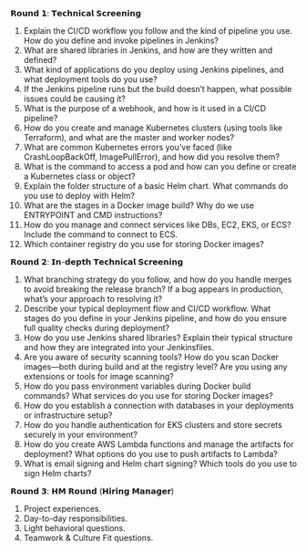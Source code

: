 
𝗥𝗼𝘂𝗻𝗱 𝟭: 𝗧𝗲𝗰𝗵𝗻𝗶𝗰𝗮𝗹 𝗦𝗰𝗿𝗲𝗲𝗻𝗶𝗻𝗴
1. Explain the CI/CD workflow you follow and the kind of pipeline you use. How do you define and invoke pipelines in Jenkins?
2. What are shared libraries in Jenkins, and how are they written and defined?
3. What kind of applications do you deploy using Jenkins pipelines, and what deployment tools do you use?
4. If the Jenkins pipeline runs but the build doesn’t happen, what possible issues could be causing it?
5. What is the purpose of a webhook, and how is it used in a CI/CD pipeline?
6. How do you create and manage Kubernetes clusters (using tools like Terraform), and what are the master and worker nodes?
7. What are common Kubernetes errors you’ve faced (like CrashLoopBackOff, ImagePullError), and how did you resolve them?
8. What is the command to access a pod and how can you define or create a Kubernetes class or object?
9. Explain the folder structure of a basic Helm chart. What commands do you use to deploy with Helm?
10. What are the stages in a Docker image build? Why do we use ENTRYPOINT and CMD instructions?
11. How do you manage and connect services like DBs, EC2, EKS, or ECS? Include the command to connect to ECS.
12. Which container registry do you use for storing Docker images?

𝗥𝗼𝘂𝗻𝗱 𝟮: 𝗜𝗻-𝗱𝗲𝗽𝘁𝗵 𝗧𝗲𝗰𝗵𝗻𝗶𝗰𝗮𝗹 𝗦𝗰𝗿𝗲𝗲𝗻𝗶𝗻𝗴
1. What branching strategy do you follow, and how do you handle merges to avoid breaking the release branch? If a bug appears in production, what’s your approach to resolving it?
2. Describe your typical deployment flow and CI/CD workflow. What stages do you define in your Jenkins pipeline, and how do you ensure full quality checks during deployment?
3. How do you use Jenkins shared libraries? Explain their typical structure and how they are integrated into your Jenkinsfiles.
4. Are you aware of security scanning tools? How do you scan Docker images—both during build and at the registry level? Are you using any extensions or tools for image scanning?
5. How do you pass environment variables during Docker build commands? What services do you use for storing Docker images?
6. How do you establish a connection with databases in your deployments or infrastructure setup?
7. How do you handle authentication for EKS clusters and store secrets securely in your environment?
8. How do you create AWS Lambda functions and manage the artifacts for deployment? What options do you use to push artifacts to Lambda?
9. What is email signing and Helm chart signing? Which tools do you use to sign Helm charts?

𝗥𝗼𝘂𝗻𝗱 𝟯: 𝗛𝗠 𝗥𝗼𝘂𝗻𝗱 (𝗛𝗶𝗿𝗶𝗻𝗴 𝗠𝗮𝗻𝗮𝗴𝗲𝗿)
1. Project experiences.
2. Day-to-day responsibilities.
3. Light behavioral questions.
4. Teamwork & Culture Fit questions.
